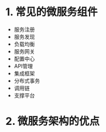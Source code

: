 # 1. 常见的微服务组件
- 服务注册
- 服务发现
- 负载均衡
- 服务网关
- 配置中心
- API管理
- 集成框架
- 分布式事务
- 调用链
- 支撑平台



# 2. 微服务架构的优点
